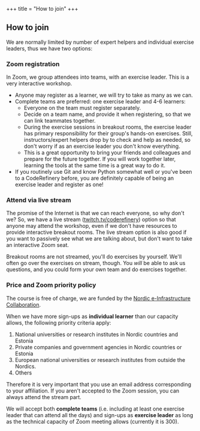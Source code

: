 +++
title = "How to join"
+++

## How to join

We are normally limited by number of expert helpers and individual exercise leaders, thus we have two options:

### Zoom registration

In Zoom, we group attendees into teams, with an exercise leader.  This
is a very interactive workshop.

- Anyone may register as a learner, we will try to take as many as we can.
- Complete teams are preferred: one exercise leader and 4-6 learners:
  - Everyone on the team must register separately.
  - Decide on a team name, and provide it when registering,
    so that we can link teammates together.
  - During the exercise sessions in breakout rooms, the exercise leader has
    primary responsibility for their group's hands-on exercises.
    Still, instructors/expert helpers drop by to check and help
    as needed, so don't worry if as an exercise leader you don't know everything.
  - This is a great opportunity to bring your friends and colleagues
    and prepare for the future together. If you will work together later,
    learning the tools at the same time is a great way to do it.
- If you routinely use Git and know Python somewhat well or you've been to
  a CodeRefinery before, you are definitely capable of being an exercise leader and register as one!

### Attend via live stream

The promise of the Internet is that we can reach everyone, so why
don't we?  So, we have a live stream
([twitch.tv/coderefinery](https://twitch.tv/coderefinery)) option so
that anyone may attend
the workshop, even if we don't have resources to provide interactive
breakout rooms.  The live stream option is also good if you want to
passively see what we are talking about, but don't want to take an
interactive Zoom seat.

Breakout rooms are not streamed, you'll do exercises by yourself.
We'll often go over the exercises on stream, though.  You *will* be
able to ask us questions, and you could form your own team and do
exercises together.



### Price and Zoom priority policy

The course is free of charge, we are funded by the [Nordic e-Infrastructure
Collaboration](https://neic.no/).

When we have more sign-ups as **individual learner** than our capacity allows, the following priority criteria apply:

1. National universities or research institutes in Nordic countries and Estonia
2. Private companies and government agencies in Nordic countries or Estonia
3. European national universities or research institutes from outside the Nordics.
4. Others

Therefore it is very important that you use an email address
corresponding to your affiliation.  If you aren't accepted to the Zoom
session, you can always attend the stream part.

We will accept both **complete teams** (i.e. including at least one exercise leader that can attend all the days) and sign-ups as **exercise leader** as long as the technical capacity of Zoom meeting allows (currently it is 300).
